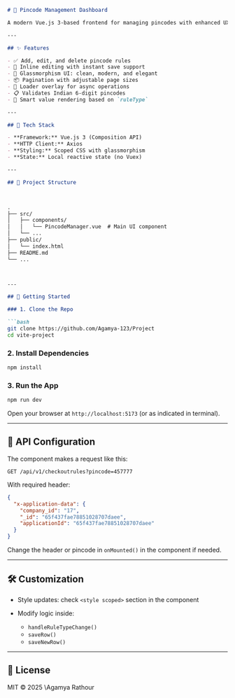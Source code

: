 ```markdown
# 🧾 Pincode Management Dashboard

A modern Vue.js 3-based frontend for managing pincodes with enhanced UX, glassmorphism styling, and dynamic pagination. It supports full CRUD operations with API integration, input validation, and loader overlays.

---

## ✨ Features

- ✅ Add, edit, and delete pincode rules
- 🔄 Inline editing with instant save support
- 💎 Glassmorphism UI: clean, modern, and elegant
- 📦 Pagination with adjustable page sizes
- 🚦 Loader overlay for async operations
- 📋 Validates Indian 6-digit pincodes
- 🧠 Smart value rendering based on `ruleType`

---

## 🧩 Tech Stack

- **Framework:** Vue.js 3 (Composition API)
- **HTTP Client:** Axios
- **Styling:** Scoped CSS with glassmorphism
- **State:** Local reactive state (no Vuex)

---

## 📂 Project Structure



.
├── src/
│   ├── components/
│   │   └── PincodeManager.vue  # Main UI component
│   └── ...
├── public/
│   └── index.html
├── README.md
└── ...



---

## 🚀 Getting Started

### 1. Clone the Repo

```bash
git clone https://github.com/Agamya-123/Project
cd vite-project
````

### 2. Install Dependencies

```bash
npm install
```

### 3. Run the App

```bash
npm run dev
```

Open your browser at `http://localhost:5173` (or as indicated in terminal).

---

## 📡 API Configuration

The component makes a request like this:

```http
GET /api/v1/checkoutrules?pincode=457777
```

With required header:

```json
{
  "x-application-data": {
    "company_id": "17",
    "_id": "65f437fae78851028707daee",
    "applicationId": "65f437fae78851028707daee"
  }
}
```

Change the header or pincode in `onMounted()` in the component if needed.

---

## 🛠 Customization

* Style updates: check `<style scoped>` section in the component
* Modify logic inside:

  * `handleRuleTypeChange()`
  * `saveRow()`
  * `saveNewRow()`

---


## 📝 License

MIT © 2025 \Agamya Rathour
